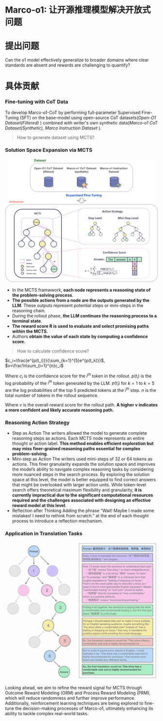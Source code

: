 # Marco-o1: 让开源推理模型解决开放式问题

# 提出问题

Can the o1 model effectively generalize to broader domains where clear standards are absent and rewards are challenging to quantify?

# 具体贡献

### Fine-tuning with CoT Data

To develop Marco-o1-CoT by performing full-parameter Supervised Fine-Tuning (SFT) on the base-model using open-source CoT datasets(_Open-O1 Dataset(Filtered)_ ) combined with writer's own synthetic data(_Marco-o1 CoT Dataset(Synthetic), Marco Instruction Dataset_ ).

> How to generate dataset using MCTS?

### Solution Space Expansion via MCTS

![](images/W3kobAENzoIo44xlInEc2ag9nrb.jpg)

- In the MCTS framwwork, **each node represents a reasoning state of the problem-solving process**.
- **The possible actions from a node are the outputs generated by the LLM**. These outputs represent potential steps or mini-steps in the reasoning chain.
- During the rollout phase, **the LLM continues the reasoning process to a terminal state**.
- **The reward score R is used to evaluate and select promising paths within the MCTS.**
- Authors **obtain the value of each state by computing a confidence score.**

> How to calculate confidence score?

$c_i=\frac{e^{p(t_i)}}{\sum_{k=1}^{5}e^{p(t_k)}}$, $v=\frac1n\sum_{i=1}^{n}c_i$

Where $c_i$ is the confidence score for the $i^{th}$ token in the rollout. $p(t_i)$ is the log probability of the $i^{th}$ token generated by the LLM. $p(t_i)$ for $k=1$ to $k=5$ are the log probabilities of the top 5 predicted tokens at the $i^{th}$ step.
$n$ is the total number of tokens in the rollout sequence.

Where $v$ is the overall reward score for the rollout path. **A higher **$\textbf{v}$** indicates a more confident and likely accurate reasoning path.**

### Reasoning Action Strategy

- Step as Action
  The writers allowed the model to generate complete reasoning steps as actions. Each MCTS node represents an entire thought or action label. **This method enables efficient exploration but may miss finer-grained reasoning paths essential for complex problem-solving**.
- Mini-step as Action
  The writers used mini-steps of 32 or 64 tokens as actions. This finer granularity expands the solution space and improves the model’s ability to navigate complex reasoning tasks by considering more nuanced steps in the search process. By exploring the solution space at this level, the model is better equipped to find correct answers that might be overlooked with larger action units.
  While token-level search offers theoretical maximum flexibility and granularity, **it is currently impractical due to the significant computational resources required and the challenges associated with designing an effective reward model at this level**.
- Reflection after Thinking
  Adding the phrase “Wait! Maybe I made some mistakes! I need to rethink from scratch.” at the end of each thought process to introduce a reflection mechanism.

### Application in Translation Tasks

![](images/WEFLbOhXCov4DjxMPyNcBfrDnsf.png)

Looking ahead, we aim to refine the reward signal for MCTS through Outcome Reward Modeling (ORM) and Process Reward Modeling (PRM), which will reduce randomness and further improve performance. Additionally, reinforcement learning techniques are being explored to fine-tune the decision-making processes of Marco-o1, ultimately enhancing its ability to tackle complex real-world tasks.
